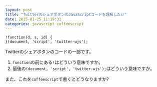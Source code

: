 ```yaml
---
layout: post
title: "TwitterのシェアボタンのJavaScriptコードを理解したい"
date: 2015-01-25 11:19:31
categories: javascript coffeescript
---
```

<pre><code>!function(d, s, id) {
}(document, 'script', 'twitter-wjs');
</code></pre>

<p>Twitterのシェアボタンのコードの一部です。</p>

<ol>
<li><code>function</code>の前にある<code>!</code>はどういう意味ですか。</li>
<li>最後の<code>(document, 'script', 'twitter-wjs');</code>はどういう意味ですか。</li>
</ol>

<p>また、これを<code>coffeescript</code>で書くとどうなりますか?</p>
